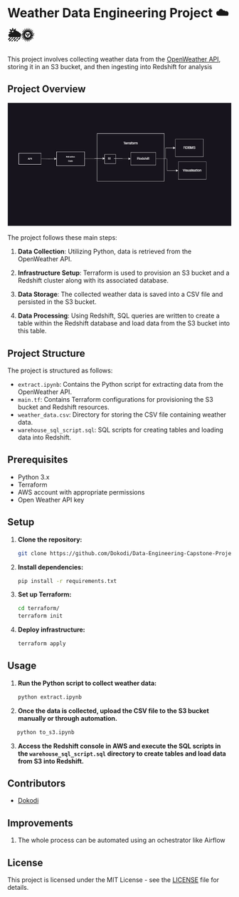 # Weather Data Engineering Project ☁️🌦️🌞

This project involves collecting weather data from the [OpenWeather API](https://openweathermap.org/api), storing it in an S3 bucket, and then ingesting into Redshift for analysis

## Project Overview

![Weather Data Engineering Project Diagram](Digram.jpg)


The project follows these main steps:

1. **Data Collection**: Utilizing Python, data is retrieved from the OpenWeather API.

2. **Infrastructure Setup**: Terraform is used to provision an S3 bucket and a Redshift cluster along with its associated database.

3. **Data Storage**: The collected weather data is saved into a CSV file and persisted in the S3 bucket.

4. **Data Processing**: Using Redshift, SQL queries are written to create a table within the Redshift database and load data from the S3 bucket into this table.

## Project Structure

The project is structured as follows:

- `extract.ipynb`: Contains the Python script for extracting data from the OpenWeather API.
- `main.tf`: Contains Terraform configurations for provisioning the S3 bucket and Redshift resources.
- `weather_data.csv`: Directory for storing the CSV file containing weather data.
- `warehouse_sql_script.sql`: SQL scripts for creating tables and loading data into Redshift.

## Prerequisites

- Python 3.x
- Terraform
- AWS account with appropriate permissions
- Open Weather API key

## Setup

1. **Clone the repository:**

   ```bash
   git clone https://github.com/Dokodi/Data-Engineering-Capstone-Project.git
   ```

2. **Install dependencies:**

   ```bash
   pip install -r requirements.txt
   ```

3. **Set up Terraform:**

   ```bash
   cd terraform/
   terraform init
   ```

4. **Deploy infrastructure:**

   ```bash
   terraform apply
   ```

## Usage

1. **Run the Python script to collect weather data:**

   ```bash
   python extract.ipynb
   ```

2. **Once the data is collected, upload the CSV file to the S3 bucket manually or through automation.**

```bash
   python to_s3.ipynb
   ```

3. **Access the Redshift console in AWS and execute the SQL scripts in the `warehouse_sql_script.sql` directory to create tables and load data from S3 into Redshift.**

## Contributors

- [Dokodi](https://github.com/Dokodi)

## Improvements
1. The whole process can be automated using an ochestrator like Airflow

## License

This project is licensed under the MIT License - see the [LICENSE](LICENSE) file for details.
